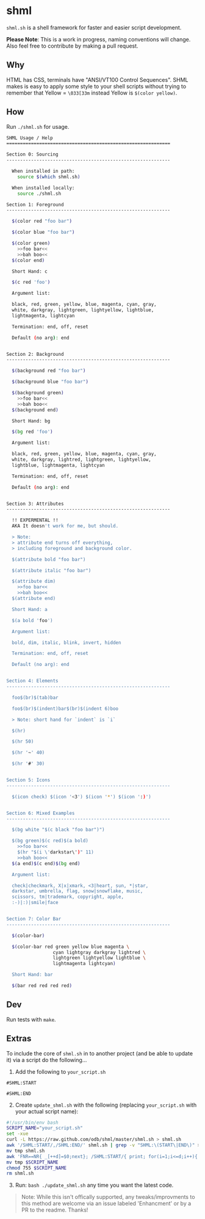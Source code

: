 shml
====

`shml.sh` is a shell framework for faster and easier script development.

**Please Note**: This is a work in progress, naming conventions will change.  Also feel free to contribute by making a pull request.

## Why

HTML has CSS, terminals have "ANSI/VT100 Control Sequences". SHML makes is easy to apply some style to your shell scripts without trying to remember that Yellow = `\033[33m` instead Yellow is `$(color yellow)`.

## How

Run `./shml.sh` for usage.
```sh
SHML Usage / Help
============================================================

Section 0: Sourcing
------------------------------------------------------------

  When installed in path:
    source $(which shml.sh)

  When installed locally:
    source ./shml.sh

Section 1: Foreground
------------------------------------------------------------

  $(color red "foo bar")

  $(color blue "foo bar")

  $(color green)
    >>foo bar<<
    >>bah boo<<
  $(color end)

  Short Hand: c

  $(c red 'foo')

  Argument list:

  black, red, green, yellow, blue, magenta, cyan, gray,
  white, darkgray, lightgreen, lightyellow, lightblue,
  lightmagenta, lightcyan

  Termination: end, off, reset

  Default (no arg): end


Section 2: Background
------------------------------------------------------------

  $(background red "foo bar")

  $(background blue "foo bar")

  $(background green)
    >>foo bar<<
    >>bah boo<<
  $(background end)

  Short Hand: bg

  $(bg red 'foo')

  Argument list:

  black, red, green, yellow, blue, magenta, cyan, gray,
  white, darkgray, lightred, lightgreen, lightyellow,
  lightblue, lightmagenta, lightcyan

  Termination: end, off, reset

  Default (no arg): end


Section 3: Attributes
------------------------------------------------------------

  !! EXPERMENTAL !!
  AKA It doesn't work for me, but should.

  > Note:
  > attribute end turns off everything,
  > including foreground and background color.

  $(attribute bold "foo bar")

  $(attribute italic "foo bar")

  $(attribute dim)
    >>foo bar<<
    >>bah boo<<
  $(attribute end)

  Short Hand: a

  $(a bold 'foo')

  Argument list:

  bold, dim, italic, blink, invert, hidden

  Termination: end, off, reset

  Default (no arg): end


Section 4: Elements
------------------------------------------------------------

  foo$(br)$(tab)bar

  foo$(br)$(indent)bar$(br)$(indent 6)boo

  > Note: short hand for `indent` is `i`

  $(hr)

  $(hr 50)

  $(hr '~' 40)

  $(hr '#' 30)


Section 5: Icons
------------------------------------------------------------

  $(icon check) $(icon '<3') $(icon '*') $(icon ':)')


Section 6: Mixed Examples
------------------------------------------------------------

  $(bg white "$(c black "foo bar")")

  $(bg green)$(c red)$(a bold)
    >>foo bar<<
    $(hr "$(i \'darkstar\')" 11)
    >>bah boo<<
  $(a end)$(c end)$(bg end)

  Argument list:

  check|checkmark, X|x|xmark, <3|heart, sun, *|star,
  darkstar, umbrella, flag, snow|snowflake, music,
  scissors, tm|trademark, copyright, apple,
  :-)|:)|smile|face


Section 7: Color Bar
------------------------------------------------------------

  $(color-bar)

  $(color-bar red green yellow blue magenta \
                 cyan lightgray darkgray lightred \
                 lightgreen lightyellow lightblue \
                 lightmagenta lightcyan)

  Short Hand: bar

  $(bar red red red red)

```
## Dev

Run tests with `make`.

## Extras

To include the core of `shml.sh` in to another project (and be able to update it) via a script do the following...

1. Add the following to `your_script.sh`

```
#SHML:START

#SHML:END
```

2. Create `update_shml.sh` with the following (replacing `your_script.sh` with your actual script name):

```sh
#!/usr/bin/env bash
SCRIPT_NAME="your_script.sh"
set -xue
curl -L https://raw.github.com/odb/shml/master/shml.sh > shml.sh
awk '/SHML:START/,/SHML:END/' shml.sh | grep -v "SHML:\(START\|END\)" > tmp
mv tmp shml.sh
awk 'FNR==NR{ _[++d]=$0;next}; /SHML:START/{ print; for(i=1;i<=d;i++){ print _[i] }; f=1;next; }; /SHML:END/{f=0}!f' shml.sh $SCRIPT_NAME > tmp
mv tmp $SCRIPT_NAME
chmod 755 $SCRIPT_NAME
rm shml.sh
```

3. Run: `bash ./update_shml.sh` any time you want the latest code.

> Note: While this isn't offically supported, any tweaks/improvments to this method are welcome via an issue labeled 'Enhancment' or by a PR to the readme. Thanks!
